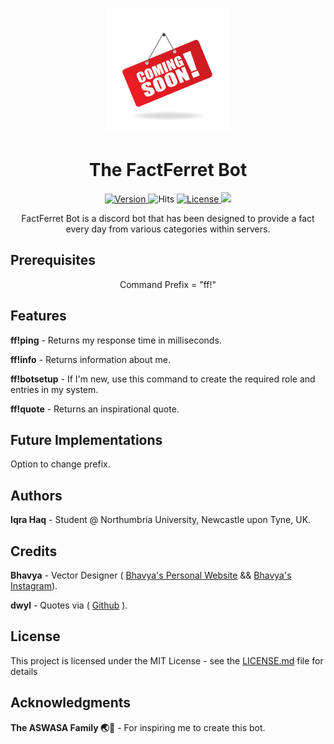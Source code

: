 <p align="center">
  <img src="/img/comingsoon.jpg" alt="FactFerretIcon" width="200" height="auto">
</p>

<h1 align="center" style="font-weight: bold;">
  The FactFerret Bot
</h1>

<p align="center">
  
  <a href="https://img.shields.io/badge/version-1.0.0-blue">
    <img src="https://img.shields.io/badge/version-1.0.0-blue" alt="Version">
  </a>
  <a href"=https://hits.seeyoufarm.com/api/count/incr/badge.svg?url=https%3A%2F%2Fgithub.com%2FIqrahaq%2FFactFerret%2F">
    <img src="https://hits.seeyoufarm.com/api/count/incr/badge.svg?url=https%3A%2F%2Fgithub.com%2FIqrahaq%2FFactFerret%2F" alt="Hits">
   </a>
  <a href="https://img.shields.io/github/license/Iqrahaq/FactFerret">
    <img src="https://img.shields.io/github/license/Iqrahaq/FactFerret" alt="License">
  </a>
  <a href="https://hits.seeyoufarm.com"><img src="https://hits.seeyoufarm.com/api/count/incr/badge.svg?url=https%3A%2F%2Fgithub.com%2FIqrahaq%2FFactFerret&count_bg=%2379C83D&title_bg=%23555555&icon=&icon_color=%23E7E7E7&title=views&edge_flat=false"/></a>
</p>

<p align="center">FactFerret Bot is a discord bot that has been designed to provide a fact every day from various categories within servers.</p>

## Prerequisites

<p align="center"> Command Prefix = "ff!"</p>


## Features

**ff!ping** - Returns my response time in milliseconds.

**ff!info** - Returns information about me.

**ff!botsetup** - If I'm new, use this command to create the required role and entries in my system.

**ff!quote** - Returns an inspirational quote.

## Future Implementations
Option to change prefix.


## Authors
**Iqra Haq** - Student @ Northumbria University, Newcastle upon Tyne, UK.

## Credits
**Bhavya** - Vector Designer ( <a href="https://saibiscus.carrd.co/">Bhavya's Personal Website</a> && <a href="https://www.instagram.com/saibiscus/">Bhavya's Instagram</a>).

 **dwyl** - Quotes via ( <a href="https://github.com/dwyl/quotes">Github</a> ).
 

## License

This project is licensed under the MIT License - see the [LICENSE.md](LICENSE) file for details

## Acknowledgments
**The ASWASA Family 🌏🌈** - For inspiring me to create this bot.

